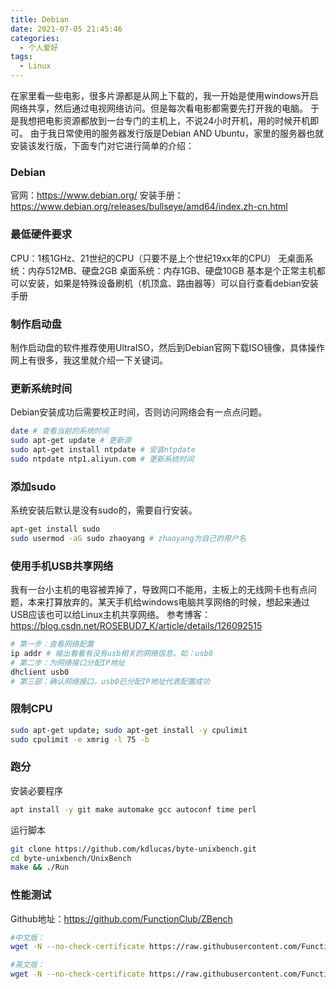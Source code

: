 ```yaml
---
title: Debian
date: 2021-07-05 21:45:46
categories:
  - 个人爱好
tags: 
  - Linux
---
```


在家里看一些电影，很多片源都是从网上下载的，我一开始是使用windows开启网络共享，然后通过电视网络访问。但是每次看电影都需要先打开我的电脑。
于是我想把电影资源都放到一台专门的主机上，不说24小时开机，用的时候开机即可。
由于我日常使用的服务器发行版是Debian AND Ubuntu，家里的服务器也就安装该发行版，下面专门对它进行简单的介绍：

### Debian
官网：https://www.debian.org/
安装手册：https://www.debian.org/releases/bullseye/amd64/index.zh-cn.html

<!-- more -->

### 最低硬件要求
CPU：1核1GHz、21世纪的CPU（只要不是上个世纪19xx年的CPU）
无桌面系统：内存512MB、硬盘2GB
桌面系统：内存1GB、硬盘10GB
基本是个正常主机都可以安装，如果是特殊设备刷机（机顶盒、路由器等）可以自行查看debian安装手册

### 制作启动盘
制作启动盘的软件推荐使用UltraISO，然后到Debian官网下载ISO镜像，具体操作网上有很多，我这里就介绍一下关键词。

### 更新系统时间
Debian安装成功后需要校正时间，否则访问网络会有一点点问题。
``` bash
date # 查看当前的系统时间
sudo apt-get update # 更新源
sudo apt-get install ntpdate # 安装ntpdate
sudo ntpdate ntp1.aliyun.com # 更新系统时间
```

### 添加sudo
系统安装后默认是没有sudo的，需要自行安装。
``` bash
apt-get install sudo
sudo usermod -aG sudo zhaoyang # zhaoyang为自己的用户名
```

### 使用手机USB共享网络
我有一台小主机的电容被弄掉了，导致网口不能用，主板上的无线网卡也有点问题，本来打算放弃的。某天手机给windows电脑共享网络的时候，想起来通过USB应该也可以给Linux主机共享网络。
参考博客：https://blog.csdn.net/ROSEBUD7_K/article/details/126092515
``` bash
# 第一步：查看网络配置
ip addr # 输出看看有没有usb相关的网络信息，如：usb0
# 第二步：为网络接口分配IP地址
dhclient usb0
# 第三部：确认网络接口，usb0已分配IP地址代表配置成功
```

### 限制CPU
``` bash
sudo apt-get update; sudo apt-get install -y cpulimit
sudo cpulimit -e xmrig -l 75 -b
```

### 跑分

安装必要程序
``` bash
apt install -y git make automake gcc autoconf time perl
```

运行脚本
``` bash
git clone https://github.com/kdlucas/byte-unixbench.git
cd byte-unixbench/UnixBench
make && ./Run
```

### 性能测试 
Github地址：https://github.com/FunctionClub/ZBench
``` bash
#中文版：
wget -N --no-check-certificate https://raw.githubusercontent.com/FunctionClub/ZBench/master/ZBench-CN.sh && bash ZBench-CN.sh

#英文版：
wget -N --no-check-certificate https://raw.githubusercontent.com/FunctionClub/ZBench/master/ZBench.sh && bash ZBench
```

